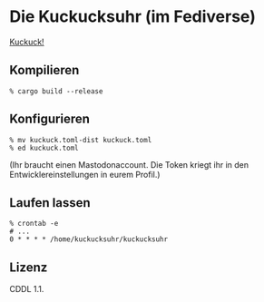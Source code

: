 # Die Kuckucksuhr (im Fediverse)

[Kuckuck!](https://social.tchncs.de/@kuckucksuhr)

## Kompilieren

    % cargo build --release

## Konfigurieren

    % mv kuckuck.toml-dist kuckuck.toml
    % ed kuckuck.toml

(Ihr braucht einen Mastodonaccount. Die Token kriegt ihr in den Entwicklereinstellungen in eurem Profil.)

## Laufen lassen

    % crontab -e
    # ...
    0 * * * * /home/kuckucksuhr/kuckucksuhr

## Lizenz

CDDL 1.1.
